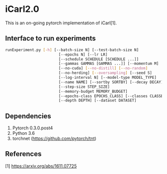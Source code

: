# iCarl2.0
This is an on-going pytorch implementation of iCarl[1].

## Interface to run experiments

``` bash
runExperiment.py [-h] [--batch-size N] [--test-batch-size N]
                        [--epochs N] [--lr LR]
                        [--schedule SCHEDULE [SCHEDULE ...]]
                        [--gammas GAMMAS [GAMMAS ...]] [--momentum M]
                        [--no-cuda] [--no-distill] [--no-random]
                        [--no-herding] [--oversampling] [--seed S]
                        [--log-interval N] [--model-type MODEL_TYPE]
                        [--name NAME] [--sortby SORTBY] [--decay DECAY]
                        [--step-size STEP_SIZE]
                        [--memory-budget MEMORY_BUDGET]
                        [--epochs-class EPOCHS_CLASS] [--classes CLASSES]
                        [--depth DEPTH] [--dataset DATASET]
```
## Dependencies 

1. Pytorch 0.3.0.post4
2. Python 3.6 
3. torchnet (https://github.com/pytorch/tnt) 


## References
[1] https://arxiv.org/abs/1611.07725
